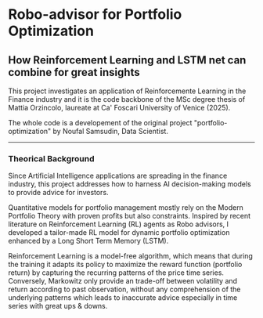 # Robo-advisor for Portfolio Optimization
## How Reinforcement Learning and LSTM net can combine for great insights

This project investigates an application of Reinforcemente Learning in the Finance industry and it is the code backbone of the MSc degree thesis of Mattia Orzincolo, laureate at Ca' Foscari University of Venice (2025).

The whole code is a developement of the original project "portfolio-optimization" by Noufal Samsudin, Data Scientist.

---

### Theorical Background

Since Artificial Intelligence applications are spreading in the finance industry, this project addresses how to harness AI decision-making models to provide advice for investors.  

Quantitative models for portfolio management mostly rely on the Modern Portfolio Theory with proven profits but also constraints. Inspired by recent literature on Reinforcement Learning (RL) agents as Robo advisors, I developed a tailor-made RL model for dynamic portfolio optimization enhanced by a Long Short Term Memory (LSTM).  

Reinforcement Learning is a model-free algorithm, which means that during the training it adapts its policy to maximize the reward function (portfolio return) by capturing the recurring patterns of the price time series. Conversely, Markowitz only provide an trade-off between volatility and return according to past observation, without any comprehension of the underlying patterns which leads to inaccurate advice especially in time series with great ups & downs.

